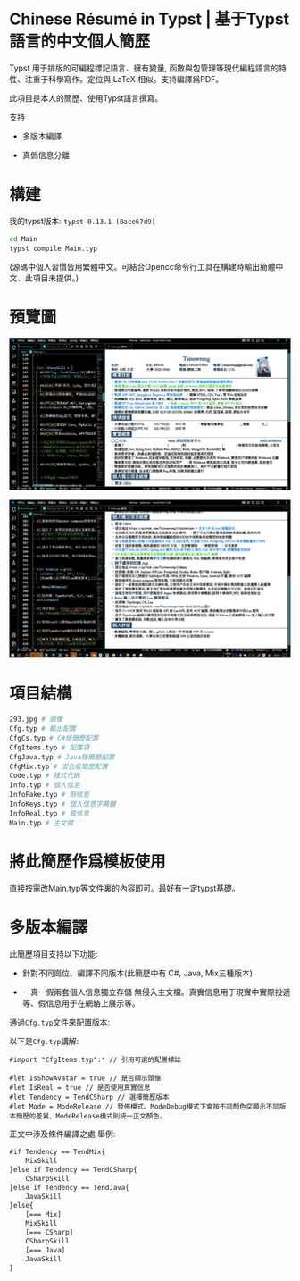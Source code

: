 # Chinese Résumé in Typst \| 基于Typst語言的中文個人簡歷

Typst 用于排版的可編程標記語言、擁有變量,
函數與包管理等現代編程語言的特性、注重于科學寫作。定位與 LaTeX
相似。支持編譯爲PDF。

此項目是本人的簡歷、使用Typst語言撰寫。

支持

-   多版本編譯

-   真僞信息分離

# 構建

我的typst版本: `typst 0.13.1 (8ace67d9)`

``` bash
cd Main
typst compile Main.typ
```

(源碼中個人習慣皆用繁體中文。可結合Opencc命令行工具在構建時輸出簡體中文、此項目未提供。)

# 預覽圖

![](assets/2025-09-17-13-20-30.png)

![](assets/2025-09-17-13-21-08.png)

# 項目結構

``` bash
293.jpg # 頭像
Cfg.typ # 輸出配置
CfgCs.typ # C#版簡歷配置
CfgItems.typ # 配置項
CfgJava.typ # Java版簡歷配置
CfgMix.typ # 混合版簡歷配置
Code.typ # 樣式代碼
Info.typ # 個人信息
InfoFake.typ # 假信息
InfoKeys.typ # 個人信息字典鍵
InfoReal.typ # 真信息
Main.typ # 主文檔
```

# 將此簡歷作爲模板使用

直接按需改Main.typ等文件裏的內容即可。最好有一定typst基礎。

# 多版本編譯

此簡歷項目支持以下功能:

-   針對不同崗位、編譯不同版本(此簡歷中有 C#, Java, Mix三種版本)

-   一真一假兩套個人信息獨立存儲
    無侵入主文檔。真實信息用于現實中實際投遞等、假信息用于在網絡上展示等。

通過`Cfg.typ`文件來配置版本:

以下是`Cfg.typ`講解:

``` typst
#import "CfgItems.typ":* // 引用可選的配置標誌

#let IsShowAvatar = true // 是否顯示頭像
#let IsReal = true // 是否使用真實信息
#let Tendency = TendCSharp // 選擇簡歷版本
#let Mode = ModeRelease // 發佈模式。ModeDebug模式下會按不同顏色突顯示不同版本簡歷的差異、ModeRelease模式則統一正文顏色。
```

正文中涉及條件編譯之處 舉例:

``` typst
#if Tendency == TendMix{
    MixSkill
}else if Tendency == TendCSharp{
    CSharpSkill
}else if Tendency == TendJava{
    JavaSkill
}else{
    [=== Mix]
    MixSkill
    [=== CSharp]
    CSharpSkill
    [=== Java]
    JavaSkill
}
```
